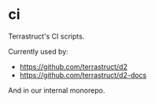 # ci

Terrastruct's CI scripts.

Currently used by:

- https://github.com/terrastruct/d2
- https://github.com/terrastruct/d2-docs

And in our internal monorepo.
